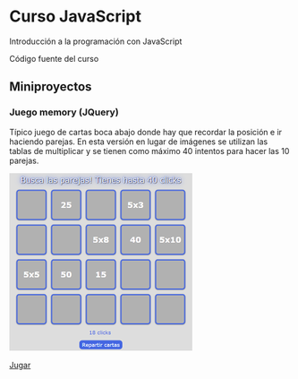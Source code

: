 Curso JavaScript
================

Introducción a la programación con JavaScript

Código fuente del curso

## Miniproyectos

### Juego memory (JQuery)
Típico juego de cartas boca abajo donde hay que recordar la posición e ir haciendo parejas. En esta versión en lugar de imágenes se utilizan las tablas de multiplicar y se tienen como máximo 40 intentos para hacer las 10 parejas.

![](./images/memory.png)

<a href="http://rawgit.com/xguaita/curso-javascript/master/JQuery/memory/index.html" target="_blank">Jugar</a>


